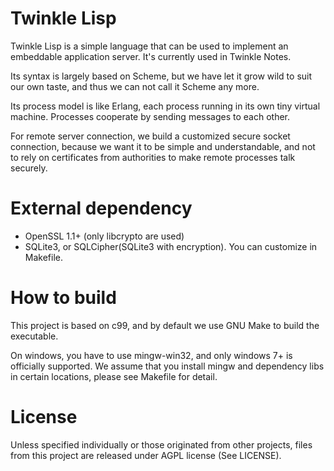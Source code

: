 Twinkle Lisp
============

Twinkle Lisp is a simple language that can be used to implement an embeddable application server.
It's currently used in Twinkle Notes.  

Its syntax is largely based on Scheme,
but we have let it grow wild to suit our own taste,
and thus we can not call it Scheme any more.

Its process model is like Erlang, each process running in its own tiny virtual machine. Processes cooperate by sending messages to each other.

For remote server connection, we build a customized secure socket connection, because we want it to be simple and understandable,
and not to rely on certificates from authorities to make remote processes talk securely.

External dependency
===================

- OpenSSL 1.1+ (only libcrypto are used)
- SQLite3, or SQLCipher(SQLite3 with encryption). You can customize in Makefile.

How to build
============

This project is based on c99, and by default we use GNU Make to build the executable.

On windows, you have to use mingw-win32, and only windows 7+ is officially supported.
We assume that you install mingw and dependency libs in certain locations, please see Makefile for detail.

License
=======

Unless specified individually or those originated from other projects,
files from this project are released under AGPL license (See LICENSE).
